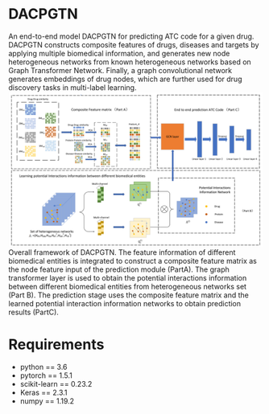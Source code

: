 # DACPGTN
An end-to-end model DACPGTN for predicting ATC code for a given drug. DACPGTN constructs composite features of drugs, diseases and targets by applying multiple biomedical information, and generates new node heterogeneous networks from known heterogeneous networks based on Graph Transformer Network. Finally, a graph convolutional network generates embeddings of drug nodes, which are further used for drug discovery tasks in multi-label learning.
![image](https://github.com/Szhgege/DACPGTN/blob/main/data/framework.jpg)
Overall framework of DACPGTN. The feature information of different biomedical entities is integrated to construct a composite feature matrix as the node feature input of the prediction module (PartA). The graph transformer layer is used to obtain the potential interactions information between different biomedical entities from heterogeneous networks set (Part B). The prediction stage uses the composite feature matrix and the learned potential interaction information networks to obtain prediction results (PartC).
# Requirements
* python == 3.6
* pytorch == 1.5.1
* scikit-learn == 0.23.2
* Keras == 2.3.1
* numpy == 1.19.2



